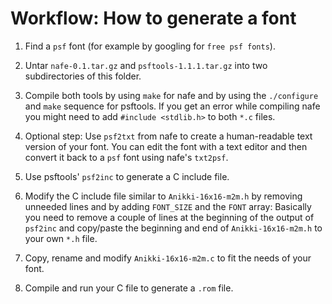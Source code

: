 Workflow: How to generate a font
================================

1. Find a `psf` font (for example by googling for `free psf fonts`).

2. Untar `nafe-0.1.tar.gz` and `psftools-1.1.1.tar.gz` into two subdirectories
   of this folder.

3. Compile both tools by using `make` for nafe and by using the `./configure`
   and `make` sequence for psftools. If you get an error while compiling
   nafe you might need to add `#include <stdlib.h>` to both `*.c` files.

4. Optional step: Use `psf2txt` from nafe to create a human-readable text
   version of your font. You can edit the font with a text editor and then
   convert it back to a `psf` font using nafe's `txt2psf`.

5. Use psftools' `psf2inc` to generate a C include file.

6. Modify the C include file similar to `Anikki-16x16-m2m.h` by removing
   unneeded lines and by adding `FONT_SIZE` and the `FONT` array: Basically
   you need to remove a couple of lines at the beginning of the output of
   `psf2inc` and copy/paste the beginning and end of `Anikki-16x16-m2m.h` to
   your own `*.h` file.

6. Copy, rename and modify `Anikki-16x16-m2m.c` to fit the needs of your font.

7. Compile and run your C file to generate a `.rom` file.
